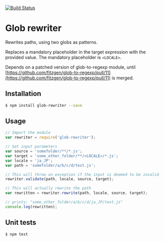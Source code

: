 [![Build Status](https://travis-ci.org/roccivic/glob-rewriter.svg)](https://travis-ci.org/roccivic/glob-rewriter)

# Glob rewriter

Rewrites paths, using two globs as patterns.

Replaces a mandatory placeholder in the target expression with the provided value. The mandatory placeholder is ```<LOCALE>```.

Depends on a patched version of glob-to-regexp module, until [https://github.com/fitzgen/glob-to-regexp/pull/11](https://github.com/fitzgen/glob-to-regexp/pull/11) is merged.

## Installation

```sh
$ npm install glob-rewriter --save
```

## Usage
```js
// Import the module
var rewriter = require('glob-rewriter');

// Set input parameters
var source = 'somefolder/**/*.js';
var target = 'some_other_folder/**/<LOCALE>/*.js';
var locale = 'ja_JP';
var path = 'somefolder/a/b/c/d/test.js';

// This will throw an exception if the input is deemed to be invalid
rewriter.validate(path, locale, source, target);

// This will actually rewrite the path
var rewritten = rewriter.rewrite(path, locale, source, target);

// prints: "some_other_folder/a/b/c/d/ja_JP/test.js"
console.log(rewritten);
```

## Unit tests
```sh
$ npm test
```
